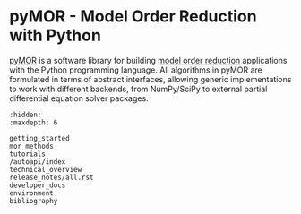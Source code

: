 # pyMOR - Model Order Reduction with Python

[pyMOR](https://pymor.org) is a software library for building
[model order reduction](https://modelreduction.org/)
applications with the Python programming language.
All algorithms in pyMOR are formulated in terms of abstract interfaces,
allowing generic implementations to work with different backends,
from NumPy/SciPy to external partial differential equation solver packages.

```{toctree}
:hidden:
:maxdepth: 6

getting_started
mor_methods
tutorials
/autoapi/index
technical_overview
release_notes/all.rst
developer_docs
environment
bibliography
```
